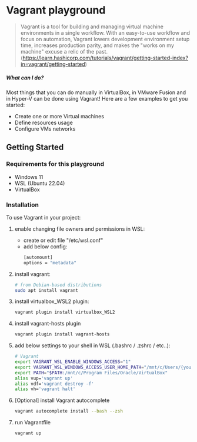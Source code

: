 # Vagrant playground

> Vagrant is a tool for building and managing virtual machine environments in a single workflow. With an easy-to-use workflow and focus on automation, Vagrant lowers development environment setup time, increases production parity, and makes the "works on my machine" excuse a relic of the past. (https://learn.hashicorp.com/tutorials/vagrant/getting-started-index?in=vagrant/getting-started)

<!-- [START usecases] -->

##### What can I do?

Most things that you can do manually in VirtualBox, in VMware Fusion and in Hyper-V can be done using Vagrant! Here are a few examples to get you started:

- Create one or more Virtual machines
- Define resources usage
- Configure VMs networks

<!-- [END usecases] -->

<!-- [START getstarted] -->

## Getting Started

### Requirements for this playground

- Windows 11
- WSL (Ubuntu 22.04)
- VirtualBox

### Installation

To use Vagrant in your project:

1. enable changing file owners and permissions in WSL:
   - create or edit file "/etc/wsl.conf"
   - add below config:
        ```bash
        [automount]
        options = "metadata"
        ```

2. install vagrant:
    ```bash
    # from Debian-based distributions
    sudo apt install vagrant
    ```

3. install virtualbox_WSL2 plugin:
     ```bash
    vagrant plugin install virtualbox_WSL2
    ```

4. install vagrant-hosts plugin
     ```bash
    vagrant plugin install vagrant-hosts
    ```

5. add below settings to your shell in WSL (.bashrc / .zshrc / etc..):
    ```bash
   # Vagrant
    export VAGRANT_WSL_ENABLE_WINDOWS_ACCESS="1"
    export VAGRANT_WSL_WINDOWS_ACCESS_USER_HOME_PATH="/mnt/c/Users/{your_user_name}"
    export PATH="$PATH:/mnt/c/Program Files/Oracle/VirtualBox"   
    alias vup='vagrant up'
    alias vdf='vagrant destroy -f'
    alias vh='vagrant halt'
    ```
6. [Optional] install Vagrant autocomplete
    ```bash
    vagrant autocomplete install --bash --zsh
    ```
    
7. run Vagrantfile
    ```bash
    vagrant up
    ```

<!-- [END getstarted] -->